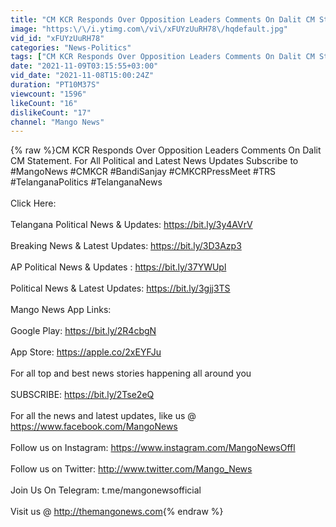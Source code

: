 ```yaml
---
title: "CM KCR Responds Over Opposition Leaders Comments On Dalit CM Statement | #TRSVsBJP | Mango News"
image: "https:\/\/i.ytimg.com\/vi\/xFUYzUuRH78\/hqdefault.jpg"
vid_id: "xFUYzUuRH78"
categories: "News-Politics"
tags: ["CM KCR Responds Over Opposition Leaders Comments On Dalit CM Statement","CM KCR Serious Warning To Bandi Sanjay","CM KCR About Bandi Sanjay"]
date: "2021-11-09T03:15:55+03:00"
vid_date: "2021-11-08T15:00:24Z"
duration: "PT10M37S"
viewcount: "1596"
likeCount: "16"
dislikeCount: "17"
channel: "Mango News"
---
```

{% raw %}CM KCR Responds Over Opposition Leaders Comments On Dalit CM Statement. For All Political and Latest News Updates Subscribe to #MangoNews #CMKCR #BandiSanjay #CMKCRPressMeet #TRS #TelanganaPolitics #TelanganaNews<br /><br />Click Here:<br /><br />Telangana Political News &amp; Updates: <a rel="nofollow" target="blank" href="https://bit.ly/3y4AVrV">https://bit.ly/3y4AVrV</a><br /><br />Breaking News &amp; Latest Updates: <a rel="nofollow" target="blank" href="https://bit.ly/3D3Azp3">https://bit.ly/3D3Azp3</a><br /><br />AP Political News &amp; Updates : <a rel="nofollow" target="blank" href="https://bit.ly/37YWUpl">https://bit.ly/37YWUpl</a><br /><br />Political News &amp; Latest Updates: <a rel="nofollow" target="blank" href="https://bit.ly/3gjj3TS">https://bit.ly/3gjj3TS</a><br /><br />Mango News App Links:  <br /><br />Google Play: <a rel="nofollow" target="blank" href="https://bit.ly/2R4cbgN">https://bit.ly/2R4cbgN</a> <br /><br />App Store: <a rel="nofollow" target="blank" href="https://apple.co/2xEYFJu">https://apple.co/2xEYFJu</a><br /><br />For all top and best news stories happening all around you <br /> <br />SUBSCRIBE: <a rel="nofollow" target="blank" href="https://bit.ly/2Tse2eQ">https://bit.ly/2Tse2eQ</a><br /><br />For all the news and latest updates, like us @ <a rel="nofollow" target="blank" href="https://www.facebook.com/MangoNews">https://www.facebook.com/MangoNews</a><br /><br />Follow us on Instagram: <a rel="nofollow" target="blank" href="https://www.instagram.com/MangoNewsOffl">https://www.instagram.com/MangoNewsOffl</a><br /><br />Follow us on Twitter: <a rel="nofollow" target="blank" href="http://www.twitter.com/Mango_News">http://www.twitter.com/Mango_News</a><br /><br />Join Us On Telegram: t.me/mangonewsofficial<br /><br />Visit us @ <a rel="nofollow" target="blank" href="http://themangonews.com">http://themangonews.com</a>{% endraw %}
